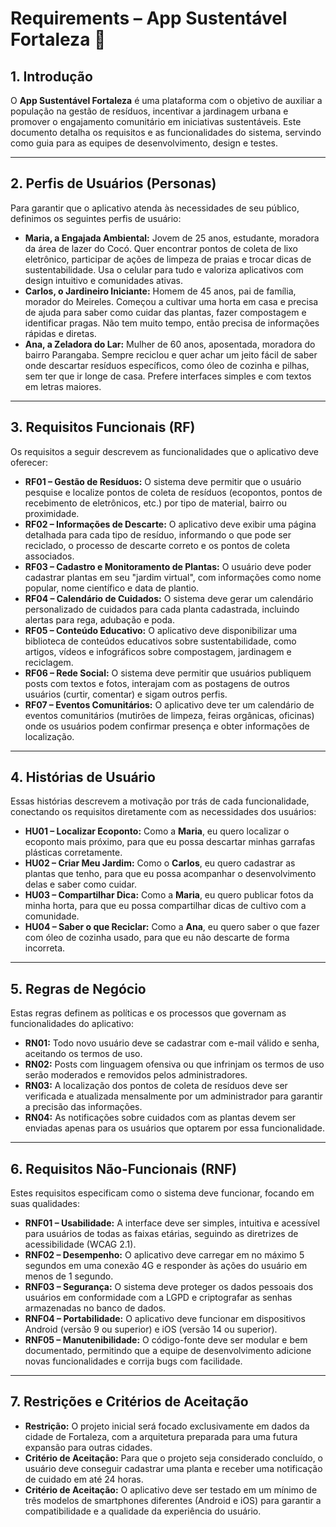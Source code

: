 # Requirements – App Sustentável Fortaleza 🌱

## 1. Introdução

O **App Sustentável Fortaleza** é uma plataforma com o objetivo de auxiliar a população na gestão de resíduos, incentivar a jardinagem urbana e promover o engajamento comunitário em iniciativas sustentáveis. Este documento detalha os requisitos e as funcionalidades do sistema, servindo como guia para as equipes de desenvolvimento, design e testes.

---

## 2. Perfis de Usuários (Personas)

Para garantir que o aplicativo atenda às necessidades de seu público, definimos os seguintes perfis de usuário:

* **Maria, a Engajada Ambiental:** Jovem de 25 anos, estudante, moradora da área de lazer do Cocó. Quer encontrar pontos de coleta de lixo eletrônico, participar de ações de limpeza de praias e trocar dicas de sustentabilidade. Usa o celular para tudo e valoriza aplicativos com design intuitivo e comunidades ativas.
* **Carlos, o Jardineiro Iniciante:** Homem de 45 anos, pai de família, morador do Meireles. Começou a cultivar uma horta em casa e precisa de ajuda para saber como cuidar das plantas, fazer compostagem e identificar pragas. Não tem muito tempo, então precisa de informações rápidas e diretas.
* **Ana, a Zeladora do Lar:** Mulher de 60 anos, aposentada, moradora do bairro Parangaba. Sempre reciclou e quer achar um jeito fácil de saber onde descartar resíduos específicos, como óleo de cozinha e pilhas, sem ter que ir longe de casa. Prefere interfaces simples e com textos em letras maiores.

---

## 3. Requisitos Funcionais (RF)

Os requisitos a seguir descrevem as funcionalidades que o aplicativo deve oferecer:

* **RF01 – Gestão de Resíduos:** O sistema deve permitir que o usuário pesquise e localize pontos de coleta de resíduos (ecopontos, pontos de recebimento de eletrônicos, etc.) por tipo de material, bairro ou proximidade.
* **RF02 – Informações de Descarte:** O aplicativo deve exibir uma página detalhada para cada tipo de resíduo, informando o que pode ser reciclado, o processo de descarte correto e os pontos de coleta associados.
* **RF03 – Cadastro e Monitoramento de Plantas:** O usuário deve poder cadastrar plantas em seu "jardim virtual", com informações como nome popular, nome científico e data de plantio.
* **RF04 – Calendário de Cuidados:** O sistema deve gerar um calendário personalizado de cuidados para cada planta cadastrada, incluindo alertas para rega, adubação e poda.
* **RF05 – Conteúdo Educativo:** O aplicativo deve disponibilizar uma biblioteca de conteúdos educativos sobre sustentabilidade, como artigos, vídeos e infográficos sobre compostagem, jardinagem e reciclagem.
* **RF06 – Rede Social:** O sistema deve permitir que usuários publiquem posts com textos e fotos, interajam com as postagens de outros usuários (curtir, comentar) e sigam outros perfis.
* **RF07 – Eventos Comunitários:** O aplicativo deve ter um calendário de eventos comunitários (mutirões de limpeza, feiras orgânicas, oficinas) onde os usuários podem confirmar presença e obter informações de localização.

---

## 4. Histórias de Usuário

Essas histórias descrevem a motivação por trás de cada funcionalidade, conectando os requisitos diretamente com as necessidades dos usuários:

* **HU01 – Localizar Ecoponto:** Como a **Maria**, eu quero localizar o ecoponto mais próximo, para que eu possa descartar minhas garrafas plásticas corretamente.
* **HU02 – Criar Meu Jardim:** Como o **Carlos**, eu quero cadastrar as plantas que tenho, para que eu possa acompanhar o desenvolvimento delas e saber como cuidar.
* **HU03 – Compartilhar Dica:** Como a **Maria**, eu quero publicar fotos da minha horta, para que eu possa compartilhar dicas de cultivo com a comunidade.
* **HU04 – Saber o que Reciclar:** Como a **Ana**, eu quero saber o que fazer com óleo de cozinha usado, para que eu não descarte de forma incorreta.

---

## 5. Regras de Negócio

Estas regras definem as políticas e os processos que governam as funcionalidades do aplicativo:

* **RN01:** Todo novo usuário deve se cadastrar com e-mail válido e senha, aceitando os termos de uso.
* **RN02:** Posts com linguagem ofensiva ou que infrinjam os termos de uso serão moderados e removidos pelos administradores.
* **RN03:** A localização dos pontos de coleta de resíduos deve ser verificada e atualizada mensalmente por um administrador para garantir a precisão das informações.
* **RN04:** As notificações sobre cuidados com as plantas devem ser enviadas apenas para os usuários que optarem por essa funcionalidade.

---

## 6. Requisitos Não-Funcionais (RNF)

Estes requisitos especificam como o sistema deve funcionar, focando em suas qualidades:

* **RNF01 – Usabilidade:** A interface deve ser simples, intuitiva e acessível para usuários de todas as faixas etárias, seguindo as diretrizes de acessibilidade (WCAG 2.1).
* **RNF02 – Desempenho:** O aplicativo deve carregar em no máximo 5 segundos em uma conexão 4G e responder às ações do usuário em menos de 1 segundo.
* **RNF03 – Segurança:** O sistema deve proteger os dados pessoais dos usuários em conformidade com a LGPD e criptografar as senhas armazenadas no banco de dados.
* **RNF04 – Portabilidade:** O aplicativo deve funcionar em dispositivos Android (versão 9 ou superior) e iOS (versão 14 ou superior).
* **RNF05 – Manutenibilidade:** O código-fonte deve ser modular e bem documentado, permitindo que a equipe de desenvolvimento adicione novas funcionalidades e corrija bugs com facilidade.

---

## 7. Restrições e Critérios de Aceitação

* **Restrição:** O projeto inicial será focado exclusivamente em dados da cidade de Fortaleza, com a arquitetura preparada para uma futura expansão para outras cidades.
* **Critério de Aceitação:** Para que o projeto seja considerado concluído, o usuário deve conseguir cadastrar uma planta e receber uma notificação de cuidado em até 24 horas.
* **Critério de Aceitação:** O aplicativo deve ser testado em um mínimo de três modelos de smartphones diferentes (Android e iOS) para garantir a compatibilidade e a qualidade da experiência do usuário.





